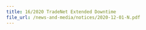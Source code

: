 ```yaml
---
title: 16/2020 TradeNet Extended Downtime
file_url: /news-and-media/notices/2020-12-01-N.pdf
---
```

